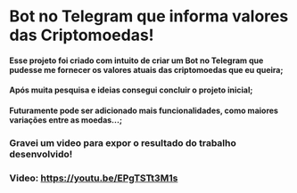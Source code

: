 # Bot no Telegram que informa valores das Criptomoedas!
#### Esse projeto foi criado com intuito de criar um Bot no Telegram que pudesse me fornecer os valores atuais das criptomoedas que eu queira;
#### Após muita pesquisa e ideias consegui concluir o projeto inicial;
#### Futuramente pode ser adicionado mais funcionalidades, como maiores variações entre as moedas...;

### Gravei um video para expor o resultado do trabalho desenvolvido!
### Video: https://youtu.be/EPgTSTt3M1s
